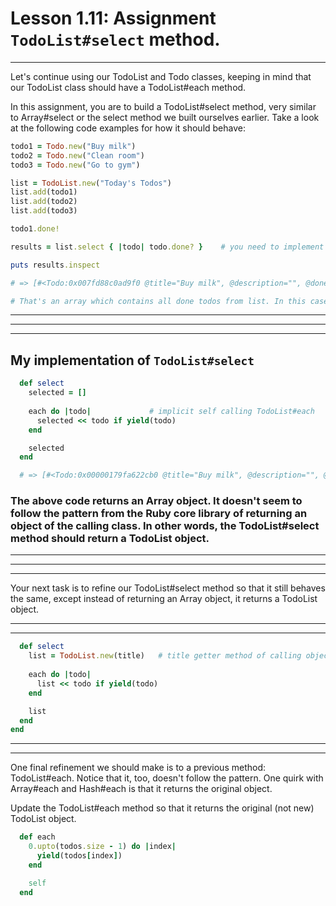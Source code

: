 # Lesson 1.11: Assignment `TodoList#select` method.
---

Let's continue using our TodoList and Todo classes, keeping in mind that our TodoList class should have a TodoList#each method.

In this assignment, you are to build a TodoList#select method, very similar to Array#select or the select method we built ourselves earlier. Take a look at the following code examples for how it should behave:

```ruby 
todo1 = Todo.new("Buy milk")
todo2 = Todo.new("Clean room")
todo3 = Todo.new("Go to gym")

list = TodoList.new("Today's Todos")
list.add(todo1)
list.add(todo2)
list.add(todo3)

todo1.done!

results = list.select { |todo| todo.done? }    # you need to implement this method

puts results.inspect

# => [#<Todo:0x007fd88c0ad9f0 @title="Buy milk", @description="", @done=true>]

# That's an array which contains all done todos from list. In this case, there's only 1 todo that's done, so there's only one element in the array.
```

---
---
---

## My implementation of `TodoList#select` 

```ruby 
  def select 
    selected = []
    
    each do |todo|             # implicit self calling TodoList#each
      selected << todo if yield(todo)
    end 

    selected
  end 

  # => [#<Todo:0x00000179fa622cb0 @title="Buy milk", @description="", @done=true>]
  ```

  ### The above code returns an Array object. It doesn't seem to follow the pattern from the Ruby core library of returning an object of the calling class. In other words, the TodoList#select method should return a TodoList object.
---
---
---
Your next task is to refine our TodoList#select method so that it still behaves the same, except instead of returning an Array object, it returns a TodoList object.

---
---
```ruby 
  def select 
    list = TodoList.new(title)   # title getter method of calling object
    
    each do |todo|
      list << todo if yield(todo)
    end 

    list
  end 
end 
```
---
---
One final refinement we should make is to a previous method: TodoList#each. Notice that it, too, doesn't follow the pattern. One quirk with Array#each and Hash#each is that it returns the original object.

Update the TodoList#each method so that it returns the original (not new) TodoList object.

```ruby 
  def each
    0.upto(todos.size - 1) do |index|
      yield(todos[index])
    end 

    self
  end 
  ```